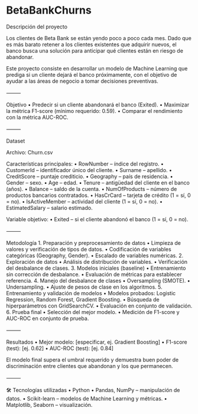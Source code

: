 # BetaBankChurns

Descripción del proyecto

Los clientes de Beta Bank se están yendo poco a poco cada mes. Dado que es más barato retener a los clientes existentes que adquirir nuevos, el banco busca una solución para anticipar qué clientes están en riesgo de abandonar.

Este proyecto consiste en desarrollar un modelo de Machine Learning que prediga si un cliente dejará el banco próximamente, con el objetivo de ayudar a las áreas de negocio a tomar decisiones preventivas.

⸻

Objetivo
	•	Predecir si un cliente abandonará el banco (Exited).
	•	Maximizar la métrica F1-score (mínimo requerido: 0.59).
	•	Comparar el rendimiento con la métrica AUC-ROC.

⸻

Dataset

Archivo: Churn.csv

Características principales:
	•	RowNumber – índice del registro.
	•	CustomerId – identificador único del cliente.
	•	Surname – apellido.
	•	CreditScore – puntaje crediticio.
	•	Geography – país de residencia.
	•	Gender – sexo.
	•	Age – edad.
	•	Tenure – antigüedad del cliente en el banco (años).
	•	Balance – saldo de la cuenta.
	•	NumOfProducts – número de productos bancarios contratados.
	•	HasCrCard – tarjeta de crédito (1 = sí, 0 = no).
	•	IsActiveMember – actividad del cliente (1 = sí, 0 = no).
	•	EstimatedSalary – salario estimado.

Variable objetivo:
	•	Exited – si el cliente abandonó el banco (1 = sí, 0 = no).

⸻

Metodología
	1.	Preparación y preprocesamiento de datos
	•	Limpieza de valores y verificación de tipos de datos.
	•	Codificación de variables categóricas (Geography, Gender).
	•	Escalado de variables numéricas.
	2.	Exploración de datos
	•	Análisis de distribución de variables.
	•	Verificación del desbalance de clases.
	3.	Modelos iniciales (baseline)
	•	Entrenamiento sin corrección de desbalance.
	•	Evaluación de métricas para establecer referencia.
	4.	Manejo del desbalance de clases
	•	Oversampling (SMOTE).
	•	Undersampling.
	•	Ajuste de pesos de clase en los algoritmos.
	5.	Entrenamiento y validación de modelos
	•	Modelos probados: Logistic Regression, Random Forest, Gradient Boosting.
	•	Búsqueda de hiperparámetros con GridSearchCV.
	•	Evaluación en conjunto de validación.
	6.	Prueba final
	•	Selección del mejor modelo.
	•	Medición de F1-score y AUC-ROC en conjunto de prueba.

⸻

Resultados
	•	Mejor modelo: [especificar, ej. Gradient Boosting]
	•	F1-score (test): [ej. 0.62]
	•	AUC-ROC (test): [ej. 0.84]

El modelo final supera el umbral requerido y demuestra buen poder de discriminación entre clientes que abandonan y los que permanecen.

⸻

🛠️ Tecnologías utilizadas
	•	Python
	•	Pandas, NumPy – manipulación de datos.
	•	Scikit-learn – modelos de Machine Learning y métricas.
	•	Matplotlib, Seaborn – visualización.
